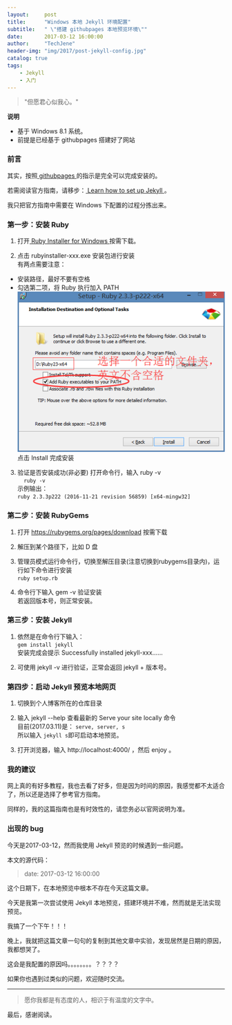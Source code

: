 ```yaml
---
layout:     post
title:      "Windows 本地 Jekyll 环境配置"
subtitle:   " \"搭建 githubpages 本地预览环境\""
date:       2017-03-12 16:00:00
author:     "TechJene"
header-img: "img/2017/post-jekyll-config.jpg"
catalog: true
tags:
    - Jekyll
    - 入门
---
```

> "但愿君心似我心。"

**说明**  
* 基于 Windows 8.1 系统。
* 前提是已经基于 githubpages 搭建好了网站

### 前言

其实，按照[ githubpages ](https://pages.github.com/)的指示是完全可以完成安装的。

若需阅读官方指南，请移步：[ Learn how to set up Jekyll ](https://jekyllrb.com/docs/quickstart/)。


我只把官方指南中需要在 Windows 下配置的过程分拣出来。

### 第一步：安装 Ruby

1. 打开[ Ruby Installer for Windows ](http://rubyinstaller.org/downloads/)按需下载。

2. 点击 rubyinstaller-xxx.exe 安装包进行安装  
  有两点需要注意：
  * 安装路径，最好不要有空格
  * 勾选第二项，将 Ruby 执行加入 PATH  
  ![](/img/2017/post-jekyll-ruby.png)  
  点击 Install 完成安装  

3. 验证是否安装成功(非必要)
  打开命令行，输入 ruby -v  
  ``  ruby -v``   
  示例输出：  
  ``ruby 2.3.3p222 (2016-11-21 revision 56859) [x64-mingw32]
  ``

### 第二步：安装 RubyGems

1. 打开 https://rubygems.org/pages/download 按需下载

2. 解压到某个路径下，比如 D 盘

3. 管理员模式运行命令行，切换至解压目录(注意切换到rubygems目录内)，运行如下命令进行安装  
  ``ruby setup.rb``  

4. 命令行下输入 gem -v 验证安装  
  若返回版本号，则正常安装。

### 第三步：安装 Jekyll

1. 依然是在命令行下输入：  
  ``gem install jekyll``  
  安装完成会提示 Successfully installed jekyll-xxx......

2. 可使用 jekyll -v 进行验证，正常会返回 jekyll + 版本号。

### 第四步：启动 Jekyll 预览本地网页

1. 切换到个人博客所在的仓库目录

2. 输入 jekyll --help 查看最新的 Serve your site locally 命令  
  目前(2017.03.11)是：
  ``serve, server, s``  
  所以输入 ``jekyll s``即可启动本地预览。

3. 打开浏览器，输入 http://localhost:4000/ ，然后 enjoy 。

### 我的建议

网上真的有好多教程，我也去看了好多，但是因为时间的原因，我感觉都不太适合了，所以还是选择了参考官方指南。  

同样的，我的这篇指南也是有时效性的，请您务必以官网说明为准。

### 出现的 bug

今天是2017-03-12，然而我使用 Jekyll 预览的时候遇到一些问题。

本文的源代码：  

> date:       2017-03-12 16:00:00

这个日期下，在本地预览中根本不存在今天这篇文章。

今天是我第一次尝试使用 Jekyll 本地预览，搭建环境并不难，然而就是无法实现预览。

我搞了一个下午！！！  

晚上，我就把这篇文章一句句的复制到其他文章中实验，发现居然是日期的原因，我都想哭了。

这会是我配置的原因吗。。。。。。。。？？？？

如果你也遇到过类似的问题，欢迎随时交流。

---------
> 愿你我都是有态度的人，相识于有温度的文字中。

最后，感谢阅读。
